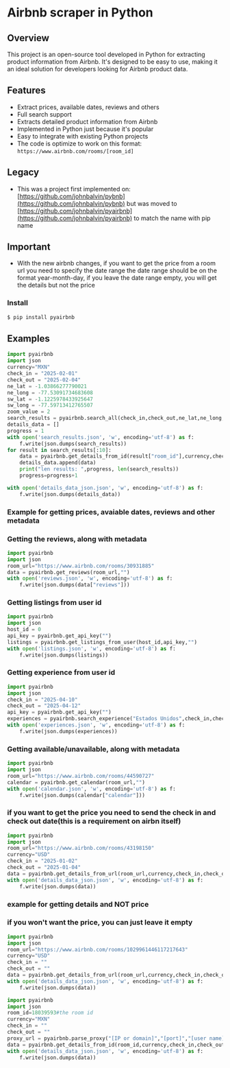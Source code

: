 # Airbnb scraper in Python

## Overview
This project is an open-source tool developed in Python for extracting product information from Airbnb. It's designed to be easy to use, making it an ideal solution for developers looking for Airbnb product data.

## Features
- Extract prices, available dates, reviews and others
- Full search support
- Extracts detailed product information from Airbnb
- Implemented in Python just because it's popular
- Easy to integrate with existing Python projects
- The code is optimize to work on this format: ```https://www.airbnb.com/rooms/[room_id]```

## Legacy
- This was a project first implemented on:[https://github.com/johnbalvin/pybnb](https://github.com/johnbalvin/pybnb) but was moved to [https://github.com/johnbalvin/pyairbnb](https://github.com/johnbalvin/pyairbnb)
to match the name with pip name

## Important
- With the new airbnb changes, if you want to get the price from a room url you need to specify the date range
the date range should be on the format year-month-day, if you leave the date range empty, you will get the details but not the price


### Install

```bash
$ pip install pyairbnb
```
## Examples

```Python
import pyairbnb
import json
currency="MXN"
check_in = "2025-02-01"
check_out = "2025-02-04"
ne_lat = -1.03866277790021
ne_long = -77.53091734683608
sw_lat = -1.1225978433925647
sw_long = -77.59713412765507
zoom_value = 2
search_results = pyairbnb.search_all(check_in,check_out,ne_lat,ne_long,sw_lat,sw_long,zoom_value, currency,"")
details_data = []
progress = 1
with open('search_results.json', 'w', encoding='utf-8') as f:
    f.write(json.dumps(search_results))
for result in search_results[:10]:
    data = pyairbnb.get_details_from_id(result["room_id"],currency,check_in,check_out,"")
    details_data.append(data)
    print("len results: ",progress, len(search_results))
    progress=progress+1

with open('details_data_json.json', 'w', encoding='utf-8') as f:
    f.write(json.dumps(details_data))
```

### Example for getting prices, avaiable dates, reviews and other metadata

### Getting the reviews, along with metadata
```Python
import pyairbnb
import json
room_url="https://www.airbnb.com/rooms/30931885"
data = pyairbnb.get_reviews(room_url,"")
with open('reviews.json', 'w', encoding='utf-8') as f:
    f.write(json.dumps(data["reviews"]))
```

### Getting listings from user id
```Python
import pyairbnb
import json
host_id = 0
api_key = pyairbnb.get_api_key("")
listings = pyairbnb.get_listings_from_user(host_id,api_key,"")
with open('listings.json', 'w', encoding='utf-8') as f:
    f.write(json.dumps(listings))
```

### Getting experience from user id
```Python
import pyairbnb
import json
check_in = "2025-04-10"
check_out = "2025-04-12"
api_key = pyairbnb.get_api_key("")
experiences = pyairbnb.search_experience("Estados Unidos",check_in,check_out,"EUR",api_key,"")
with open('experiences.json', 'w', encoding='utf-8') as f:
    f.write(json.dumps(experiences))
```

### Getting available/unavailable, along with metadata
```Python
import pyairbnb
import json
room_url="https://www.airbnb.com/rooms/44590727"
calendar = pyairbnb.get_calendar(room_url,"")
with open('calendar.json', 'w', encoding='utf-8') as f:
    f.write(json.dumps(calendar["calendar"]))
```

### if you want to get the price you need to send the check in and check out date(this is a requirement on airbn itself)
```Python
import pyairbnb
import json
room_url="https://www.airbnb.com/rooms/43198150"
currency="USD"
check_in = "2025-01-02"
check_out = "2025-01-04"
data = pyairbnb.get_details_from_url(room_url,currency,check_in,check_out,"")
with open('details_data_json.json', 'w', encoding='utf-8') as f:
    f.write(json.dumps(data))
```


### example for getting details and NOT price
### if you won't want the price, you can just leave it empty
```Python
import pyairbnb
import json
room_url="https://www.airbnb.com/rooms/1029961446117217643"
currency="USD"
check_in = ""
check_out = ""
data = pyairbnb.get_details_from_url(room_url,currency,check_in,check_out,"")
with open('details_data_json.json', 'w', encoding='utf-8') as f:
    f.write(json.dumps(data))
```

```Python
import pyairbnb
import json
room_id=18039593#the room id
currency="MXN"
check_in = ""
check_out = ""
proxy_url = pyairbnb.parse_proxy("[IP or domain]","[port]","[user name]","[password]")
data = pyairbnb.get_details_from_id(room_id,currency,check_in,check_out,proxy_url)
with open('details_data_json.json', 'w', encoding='utf-8') as f:
    f.write(json.dumps(data))
```
